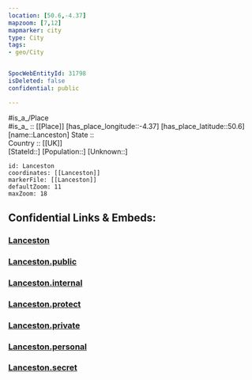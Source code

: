 ```yaml
---
location: [50.6,-4.37] 
mapzoom: [7,12] 
mapmarker: city 
type: City
tags:
- geo/City


SpocWebEntityId: 31798
isDeleted: false
confidential: public

---
```

#is_a_/Place  
#is_a_ :: [[Place]] 
[has_place_longitude::-4.37] 
[has_place_latitude::50.6] 
[name::Lanceston] 
State ::  
Country :: [[UK]]  
[StateId::] 
[Population::] 
[Unknown::] 


```leaflet
id: Lanceston
coordinates: [[Lanceston]] 
markerFile: [[Lanceston]] 
defaultZoom: 11 
maxZoom: 18
```


## Confidential Links & Embeds: 

### [Lanceston](/_Standards/Earth/Continent/Europe/Europe~North/UK/England/Regions~England/South_West_England/Cornwall/cities~Cornwall/Lanceston.md) 

### [Lanceston.public](/_public/Earth/Continent/Europe/Europe~North/UK/England/Regions~England/South_West_England/Cornwall/cities~Cornwall/Lanceston.public.md) 

### [Lanceston.internal](/_internal/Earth/Continent/Europe/Europe~North/UK/England/Regions~England/South_West_England/Cornwall/cities~Cornwall/Lanceston.internal.md) 

### [Lanceston.protect](/_protect/Earth/Continent/Europe/Europe~North/UK/England/Regions~England/South_West_England/Cornwall/cities~Cornwall/Lanceston.protect.md) 

### [Lanceston.private](/_private/Earth/Continent/Europe/Europe~North/UK/England/Regions~England/South_West_England/Cornwall/cities~Cornwall/Lanceston.private.md) 

### [Lanceston.personal](/_personal/Earth/Continent/Europe/Europe~North/UK/England/Regions~England/South_West_England/Cornwall/cities~Cornwall/Lanceston.personal.md) 

### [Lanceston.secret](/_secret/Earth/Continent/Europe/Europe~North/UK/England/Regions~England/South_West_England/Cornwall/cities~Cornwall/Lanceston.secret.md)

